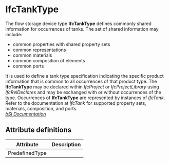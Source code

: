 IfcTankType
===========
The flow storage device type **IfcTankType** defines commonly shared
information for occurrences of tanks. The set of shared information may
include:  
  
* common properties with shared property sets  
* common representations  
* common materials  
* common composition of elements  
* common ports  
  
It is used to define a tank type specification indicating the specific product
information that is common to all occurrences of that product type. The
**IfcTankType** may be declared within _IfcProject_ or _IfcProjectLibrary_
using _IfcRelDeclares_ and may be exchanged with or without occurrences of the
type. Occurrences of **IfcTankType** are represented by instances of
_IfcTank_. Refer to the documentation at _IfcTank_ for supported property
sets, materials, composition, and ports.  
[ _bSI
Documentation_](https://standards.buildingsmart.org/IFC/DEV/IFC4_2/FINAL/HTML/schema/ifchvacdomain/lexical/ifctanktype.htm)


Attribute definitions
---------------------
| Attribute      | Description   |
|----------------|---------------|
| PredefinedType |               |


